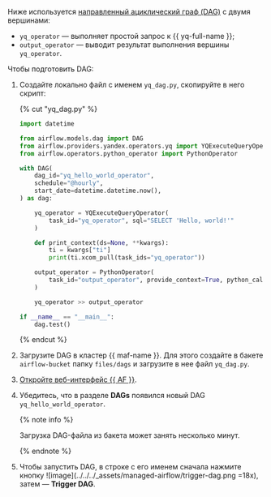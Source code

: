 Ниже используется [направленный ациклический граф (DAG)](../../../managed-airflow/concepts/index.md#about-the-service) с двумя вершинами:
   * `yq_operator` — выполняет простой запрос к {{ yq-full-name }};
   * `output_operator` — выводит результат выполнения вершины `yq_operator`.

Чтобы подготовить DAG:

1. Создайте локально файл с именем `yq_dag.py`, скопируйте в него скрипт:

    {% cut "yq_dag.py" %}

    ```python
    import datetime

    from airflow.models.dag import DAG
    from airflow.providers.yandex.operators.yq import YQExecuteQueryOperator
    from airflow.operators.python_operator import PythonOperator

    with DAG(
        dag_id="yq_hello_world_operator",
        schedule="@hourly",
        start_date=datetime.datetime.now(),
    ) as dag:

        yq_operator = YQExecuteQueryOperator(
            task_id="yq_operator", sql="SELECT 'Hello, world!'"
        )

        def print_context(ds=None, **kwargs):
            ti = kwargs["ti"]
            print(ti.xcom_pull(task_ids="yq_operator"))

        output_operator = PythonOperator(
            task_id="output_operator", provide_context=True, python_callable=print_context
        )

        yq_operator >> output_operator

    if __name__ == "__main__":
        dag.test()
    ```

    {% endcut %}

1. Загрузите DAG в кластер {{ maf-name }}. Для этого создайте в бакете `airflow-bucket` папку `files/dags` и загрузите в нее файл `yq_dag.py`.
1. [Откройте веб-интерфейс {{ AF }}](../../../managed-airflow/operations/af-interfaces.md#web-gui).
1. Убедитесь, что в разделе **DAGs** появился новый DAG `yq_hello_world_operator`.

    {% note info %}

    Загрузка DAG-файла из бакета может занять несколько минут.

    {% endnote %}

1. Чтобы запустить DAG, в строке с его именем сначала нажмите кнопку ![image](../../../_assets/managed-airflow/trigger-dag.png =18x), затем — **Trigger DAG**.

